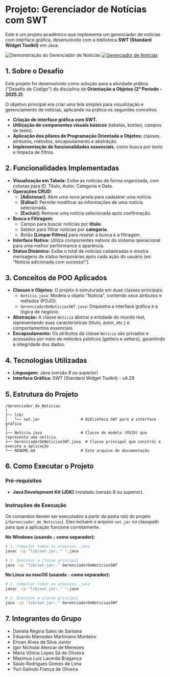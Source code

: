 # Projeto: Gerenciador de Notícias com SWT

Este é um projeto acadêmico que implementa um gerenciador de notícias com interface gráfica, desenvolvido com a biblioteca **SWT (Standard Widget Toolkit)** em Java.

![Demonstração do Gerenciador de Notícias](https://i.imgur.com/PIQ5hAs.png)
[![Gerenciador de Noticias](https://img.youtube.com/vi/zcFo7r-HZ7Q/0.jpg)](https://www.youtube.com/watch?v=zcFo7r-HZ7Q)

## 1\. Sobre o Desafio

Este projeto foi desenvolvido como solução para a atividade prática ("Desafio de Código") da disciplina de **Orientação a Objetos (2° Período - 2025.2)**.

O objetivo principal era criar uma tela simples para visualização e gerenciamento de notícias, aplicando na prática os seguintes conceitos:

  - **Criação de interface gráfica com SWT.**
  - **Utilização de componentes visuais básicos** (tabelas, botões, campos de texto).
  - **Aplicação dos pilares de Programação Orientada a Objetos:** classes, atributos, métodos, encapsulamento e abstração.
  - **Implementação de funcionalidades essenciais**, como busca por texto e limpeza de filtros.

## 2\. Funcionalidades Implementadas

  - **Visualização em Tabela:** Exibe as notícias de forma organizada, com colunas para ID, Título, Autor, Categoria e Data.
  - **Operações CRUD:**
      - **[Adicionar]:** Abre uma nova janela para cadastrar uma notícia.
      - **[Editar]:** Permite modificar as informações de uma notícia selecionada.
      - **[Excluir]:** Remove uma notícia selecionada após confirmação.
  - **Busca e Filtragem:**
      - Campo para buscar notícias por **título**.
      - Seletor para filtrar notícias por **categoria**.
      - Botão **[Limpar Filtros]** para resetar a busca e a filtragem.
  - **Interface Nativa:** Utiliza componentes nativos do sistema operacional para uma melhor performance e aparência.
  - **Status Dinâmico:** Exibe o total de notícias cadastradas e mostra mensagens de status temporárias após cada ação do usuário (ex: "Notícia adicionada com sucesso\!").

## 3\. Conceitos de POO Aplicados

  - **Classes e Objetos:** O projeto é estruturado em duas classes principais:
      - `Noticia.java`: Modela o objeto "Notícia", contendo seus atributos e métodos (POJO).
      - `GerenciadorDeNoticiasSWT.java`: Orquestra a interface gráfica e a lógica de negócio.
  - **Abstração:** A classe `Noticia` abstrai a entidade do mundo real, representando suas características (título, autor, etc.) e comportamentos essenciais.
  - **Encapsulamento:** Os atributos da classe `Noticia` são privados e acessados por meio de métodos públicos (getters e setters), garantindo a integridade dos dados.

## 4\. Tecnologias Utilizadas

  - **Linguagem:** Java (versão 8 ou superior)
  - **Interface Gráfica:** SWT (Standard Widget Toolkit) - v4.29

## 5\. Estrutura do Projeto

```
/Gerenciador_de_Noticias
|
├── lib/
│   └── swt.jar                  # Biblioteca SWT para a interface gráfica
|
├── Noticia.java                 # Classe de modelo (POJO) que representa uma notícia
├── GerenciadorDeNoticiasSWT.java  # Classe principal que constrói e executa a aplicação
└── README.md                    # Este arquivo de documentação
```

## 6\. Como Executar o Projeto

### Pré-requisitos

  - **Java Development Kit (JDK)** instalado (versão 8 ou superior).

### Instruções de Execução

Os comandos devem ser executados a partir da pasta raiz do projeto (`/Gerenciador_de_Noticias`). Eles incluem o arquivo `swt.jar` no classpath para que a aplicação funcione corretamente.

**No Windows (usando `;` como separador):**

```bash
# 1. Compilar todos os arquivos .java
javac -cp "lib/swt.jar;." *.java

# 2. Executar a classe principal
java -cp "lib/swt.jar;." GerenciadorDeNoticiasSWT
```

**No Linux ou macOS (usando `:` como separador):**

```bash
# 1. Compilar todos os arquivos .java
javac -cp "lib/swt.jar:." *.java

# 2. Executar a classe principal
java -cp "lib/swt.jar:." GerenciadorDeNoticiasSWT
```

## 7\. Integrantes do Grupo

  - Daniela Regina Sales de Santana
  - Eduardo Mamedes Martiniano Monteiro
  - Erivan Alves da Silva Junior
  - Igor Nicholai Alencar de Menezes
  - Maria Vitória Lopes Sá de Oliveira
  - Maximus Luiz Lacerda Bragança
  - Saulo Rodrigues Gomes de Lima
  - Yuri Galindo França de Oliveira
